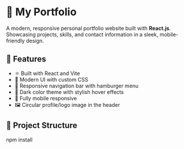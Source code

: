 # 💼 My Portfolio

A modern, responsive personal portfolio website built with **React.js**. Showcasing projects, skills, and contact information in a sleek, mobile-friendly design.

## 🚀 Features

- ⚛️ Built with React and Vite
- 🎨 Modern UI with custom CSS
- 🧭 Responsive navigation bar with hamburger menu
- 🌙 Dark color theme with stylish hover effects
- 📱 Fully mobile responsive
- 🖼️ Circular profile/logo image in the header

## 📁 Project Structure

npm install
